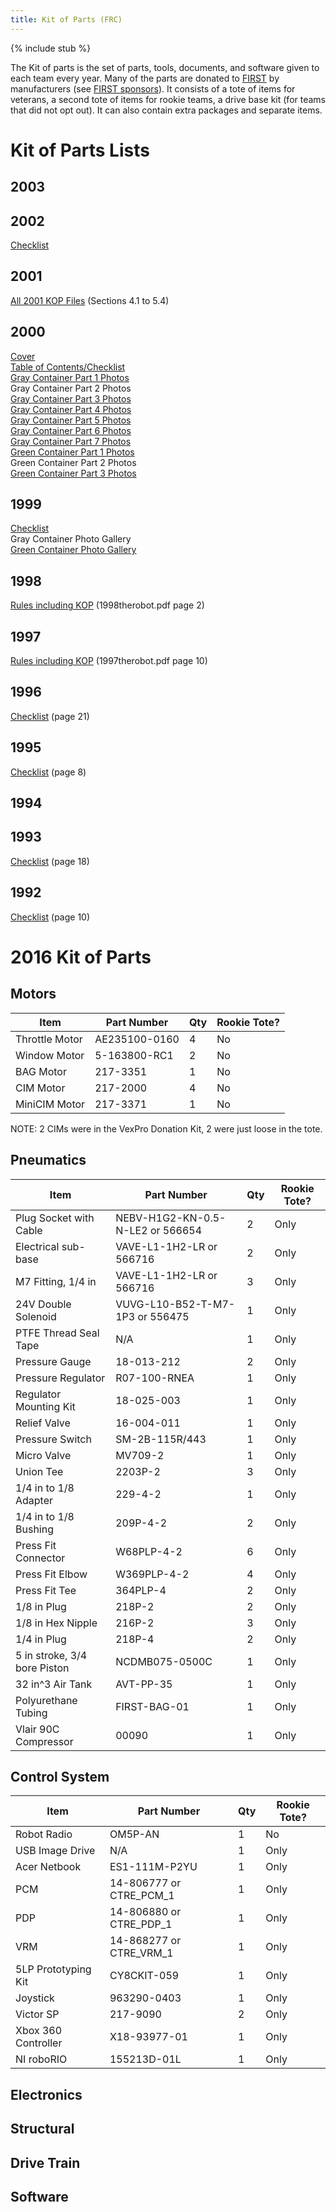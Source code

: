 ```yaml
---
title: Kit of Parts (FRC)
---
```


{% include stub %}

The Kit of parts is the set of parts, tools, documents, and software given to each team every year. Many of the parts are donated to [FIRST](first) by manufacturers (see [FIRST sponsors](first-sponsors)). It consists of a tote of items for veterans, a second tote of items for rookie teams, a drive base kit (for teams that did not opt out). It can also contain extra packages and separate items.

# Kit of Parts Lists

## 2003

## 2002
[Checklist](https://web.archive.org/web/20040630165807/http://www2.usfirst.org/2002comp/kit_checklist.pdf "https://web.archive.org/web/20040630165807/http://www2.usfirst.org/2002comp/kit_checklist.pdf")
## 2001
[All 2001 KOP Files](http://team358.org/history/2001/FIRSTDiabolicalDynamicsRules.zip "http://team358.org/history/2001/FIRSTDiabolicalDynamicsRules.zip") (Sections 4.1 to 5.4)
## 2000
[Cover](https://web.archive.org/web/20000829075414/http://www.usfirst.org/2000comp/Docs/KitCover.pdf "https://web.archive.org/web/20000829075414/http://www.usfirst.org/2000comp/Docs/KitCover.pdf")  
[Table of Contents/Checklist](https://web.archive.org/web/20000829075449/http://www2.usfirst.org/2000comp/KitTOC.pdf "https://web.archive.org/web/20000829075449/http://www2.usfirst.org/2000comp/KitTOC.pdf")  
[Gray Container Part 1 Photos](https://web.archive.org/web/20000829075427/http://www.usfirst.org/2000comp/Docs/KitGray1.pdf "https://web.archive.org/web/20000829075427/http://www.usfirst.org/2000comp/Docs/KitGray1.pdf")  
Gray Container Part 2 Photos  
[Gray Container Part 3 Photos](https://web.archive.org/web/20000829075505/http://www.usfirst.org/2000comp/Docs/KitGray3.pdf "https://web.archive.org/web/20000829075505/http://www.usfirst.org/2000comp/Docs/KitGray3.pdf")  
[Gray Container Part 4 Photos](https://web.archive.org/web/20000829075516/http://www.usfirst.org/2000comp/Docs/KitGray4.pdf "https://web.archive.org/web/20000829075516/http://www.usfirst.org/2000comp/Docs/KitGray4.pdf")  
[Gray Container Part 5 Photos](https://web.archive.org/web/20000829075959/http://www2.usfirst.org/2000comp/KitGray5.pdf "https://web.archive.org/web/20000829075959/http://www2.usfirst.org/2000comp/KitGray5.pdf")  
[Gray Container Part 6 Photos](https://web.archive.org/web/20000829075922/http://www.usfirst.org/2000comp/Docs/KitGray6.pdf "https://web.archive.org/web/20000829075922/http://www.usfirst.org/2000comp/Docs/KitGray6.pdf")  
[Gray Container Part 7 Photos](https://web.archive.org/web/20000829075932/http://www.usfirst.org/2000comp/Docs/KitGray7.pdf "https://web.archive.org/web/20000829075932/http://www.usfirst.org/2000comp/Docs/KitGray7.pdf")  
[Green Container Part 1 Photos](https://web.archive.org/web/20000829075939/http://www.usfirst.org/2000comp/Docs/KitGreen1.pdf "https://web.archive.org/web/20000829075939/http://www.usfirst.org/2000comp/Docs/KitGreen1.pdf")  
Green Container Part 2 Photos  
[Green Container Part 3 Photos](https://web.archive.org/web/20000829080014/http://www.usfirst.org/2000comp/Docs/KitGreen3.pdf "https://web.archive.org/web/20000829080014/http://www.usfirst.org/2000comp/Docs/KitGreen3.pdf")
## 1999
[Checklist](https://web.archive.org/web/19991003182755/http://www.usfirst.org/1999comp/kickoff/KitChecklist.pdf "https://web.archive.org/web/19991003182755/http://www.usfirst.org/1999comp/kickoff/KitChecklist.pdf")  
Gray Container Photo Gallery  
[Green Container Photo Gallery](https://web.archive.org/web/20001003030615/http://www.usfirst.org/1999comp/KitAlbum/GreenContainer.pdf "https://web.archive.org/web/20001003030615/http://www.usfirst.org/1999comp/KitAlbum/GreenContainer.pdf")
## 1998
[Rules including KOP](http://team358.org/history/1992-1999/1998GameRules.zip "http://team358.org/history/1992-1999/1998GameRules.zip") (1998therobot.pdf page 2)
## 1997
[Rules including KOP](http://team358.org/history/1992-1999/1997GameRules.zip "http://team358.org/history/1992-1999/1997GameRules.zip") (1997therobot.pdf page 10)
## 1996
[Checklist](http://team358.org/history/1992-1999/1996_game_rules.pdf "http://team358.org/history/1992-1999/1996_game_rules.pdf") (page 21)  
## 1995
[Checklist](http://team358.org/history/1992-1999/95_GameManual.PDF "http://team358.org/history/1992-1999/95_GameManual.PDF") (page 8)  
## 1994
## 1993
[Checklist](http://team358.org/history/1992-1999/1993comp.pdf "http://team358.org/history/1992-1999/1993comp.pdf") (page 18)  
## 1992
[Checklist](http://team358.org/history/1992-1999/1992comp.pdf "http://team358.org/history/1992-1999/1992comp.pdf") (page 10)  





# 2016 Kit of Parts

## Motors

| Item           | Part Number   | Qty | Rookie Tote? |
| -------------- | ------------- | --- | ------------ |
| Throttle Motor | AE235100-0160 | 4   | No           |
| Window  Motor  | 5-163800-RC1  | 2   | No           |
| BAG Motor      | 217-3351      | 1   | No           |
| CIM Motor      | 217-2000      | 4   | No           |
| MiniCIM Motor  | 217-3371      | 1   | No           |

NOTE: 2 CIMs were in the VexPro Donation Kit, 2 were just loose in the tote.

## Pneumatics

| Item                   | Part Number                       | Qty | Rookie Tote? |
| ---------------------- | --------------------------------- | --- | ------------ |
| Plug Socket with Cable | NEBV-H1G2-KN-0.5- N-LE2 or 566654 | 2   | Only         |
| Electrical sub-base    | VAVE-L1-1H2-LR or 566716          | 2   | Only         |
| M7 Fitting, 1/4 in     | VAVE-L1-1H2-LR or 566716          | 3   | Only         |
| 24V Double Solenoid    | VUVG-L10-B52-T-M7- 1P3 or 556475  | 1   | Only         |
| PTFE Thread Seal Tape  | N/A                               | 1   | Only         |
| Pressure Gauge         | 18-013-212                        | 2   | Only         |
| Pressure Regulator     | R07-100-RNEA                      | 1   | Only         |
| Regulator Mounting Kit | 18-025-003                        | 1   | Only         |
| Relief Valve           | 16-004-011                        | 1   | Only         |
| Pressure Switch        | SM-2B-115R/443                    | 1   | Only         |
| Micro Valve            | MV709-2                           | 1   | Only         |
| Union Tee              | 2203P-2                           | 3   | Only         |
| 1/4 in to 1/8 Adapter  | 229-4-2                           | 1   | Only         |
| 1/4 in to 1/8 Bushing  | 209P-4-2                          | 2   | Only         |
| Press Fit Connector    | W68PLP-4-2                        | 6   | Only         |
| Press Fit Elbow        | W369PLP-4-2                       | 4   | Only         |
| Press Fit Tee          | 364PLP-4                          | 2   | Only         |
| 1/8 in Plug            | 218P-2                            | 2   | Only         |
| 1/8 in Hex Nipple      | 216P-2                            | 3   | Only         |
| 1/4 in Plug            | 218P-4                            | 2   | Only         |
| 5 in stroke, 3/4 bore Piston | NCDMB075-0500C              | 1   | Only         |
| 32 in^3 Air Tank       | AVT-PP-35                         | 1   | Only         |
| Polyurethane Tubing    | FIRST-BAG-01                      | 1   | Only         |
| Vlair 90C Compressor   | 00090                             | 1   | Only         |

## Control System

| Item                | Part Number             | Qty | Rookie Tote? |
| ------------------- | ----------------------- | --- | ------------ |
| Robot Radio         | OM5P-AN                 | 1   | No           |
| USB Image Drive     | N/A                     | 1   | Only         |
| Acer Netbook        | ES1-111M-P2YU           | 1   | Only         |
| PCM                 | 14-806777 or CTRE_PCM_1 | 1   | Only         |
| PDP                 | 14-806880 or CTRE_PDP_1 | 1   | Only         |
| VRM                 | 14-868277 or CTRE_VRM_1 | 1   | Only         |
| 5LP Prototyping Kit | CY8CKIT-059             | 1   | Only         |
| Joystick            | 963290-0403             | 1   | Only         |
| Victor SP           | 217-9090                | 2   | Only         |
| Xbox 360 Controller | X18-93977-01            | 1   | Only         |
| NI roboRIO          | 155213D-01L             | 1   | Only         |

## Electronics

## Structural

## Drive Train

## Software
